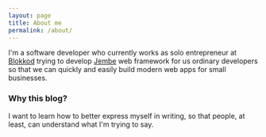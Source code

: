 ```yaml
---
layout: page
title: About me
permalink: /about/
---
```



I'm a software developer who currently works as solo entrepreneur at [Blokkod](https://blokkod.me) trying to develop [Jembe](https://jembe.io) web framework for us ordinary developers so that we can quickly and easily build modern web apps for small businesses.

### Why this blog?

I want to learn how to better express myself in writing, so that people, at least, can understand what I'm trying to say.
